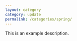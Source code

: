 ```yaml
---
layout: category
category: update
permalink: /categories/spring/
---
```

This is an example description.
